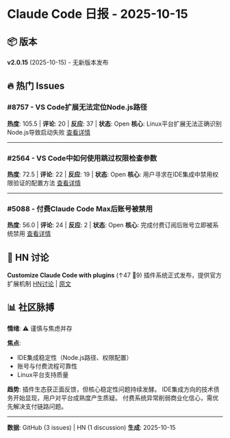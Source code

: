 # Claude Code 日报 - 2025-10-15

## 📦 版本
**v2.0.15** (2025-10-15) - 无新版本发布

## 🔥 热门 Issues

### #8757 - VS Code扩展无法定位Node.js路径
**热度**: 105.5 | **评论**: 20 | **反应**: 37 | **状态**: Open
**核心**: Linux平台扩展无法正确识别Node.js导致启动失败
[查看详情](https://github.com/anthropics/claude-code/issues/8757)

---

### #2564 - VS Code中如何使用跳过权限检查参数
**热度**: 72.5 | **评论**: 22 | **反应**: 19 | **状态**: Open
**核心**: 用户寻求在IDE集成中禁用权限验证的配置方法
[查看详情](https://github.com/anthropics/claude-code/issues/2564)

---

### #5088 - 付费Claude Code Max后账号被禁用
**热度**: 56.0 | **评论**: 24 | **反应**: 2 | **状态**: Open
**核心**: 完成付费订阅后账号立即被系统禁用
[查看详情](https://github.com/anthropics/claude-code/issues/5088)

## 💬 HN 讨论

**Customize Claude Code with plugins** (↑47 💬9)
插件系统正式发布，提供官方扩展机制
[HN讨论](https://news.ycombinator.com/item?id=45530150) | [原文](https://www.anthropic.com/news/claude-code-plugins)

## 📊 社区脉搏

**情绪**: ⚠️ 谨慎与焦虑并存

**焦点**:
- IDE集成稳定性（Node.js路径、权限配置）
- 账号与付费流程可靠性
- Linux平台支持质量

**趋势**:
插件生态获正面反馈，但核心稳定性问题持续发酵。
IDE集成方向的技术债务开始显现，用户对平台成熟度产生质疑。
付费系统异常削弱商业化信心，需优先解决支付链路问题。

---

**数据**: GitHub (3 issues) | HN (1 discussion)
**生成**: 2025-10-15
